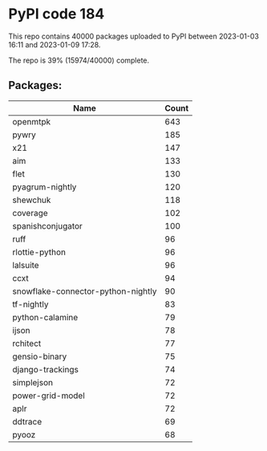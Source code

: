 # PyPI code 184

This repo contains 40000 packages uploaded to PyPI between 
2023-01-03 16:11 and 2023-01-09 17:28.

The repo is 39% (15974/40000) complete.

## Packages:

| Name  | Count |
| ----- | ----- |
| openmtpk | 643 |
| pywry | 185 |
| x21 | 147 |
| aim | 133 |
| flet | 130 |
| pyagrum-nightly | 120 |
| shewchuk | 118 |
| coverage | 102 |
| spanishconjugator | 100 |
| ruff | 96 |
| rlottie-python | 96 |
| lalsuite | 96 |
| ccxt | 94 |
| snowflake-connector-python-nightly | 90 |
| tf-nightly | 83 |
| python-calamine | 79 |
| ijson | 78 |
| rchitect | 77 |
| gensio-binary | 75 |
| django-trackings | 74 |
| simplejson | 72 |
| power-grid-model | 72 |
| aplr | 72 |
| ddtrace | 69 |
| pyooz | 68 |


